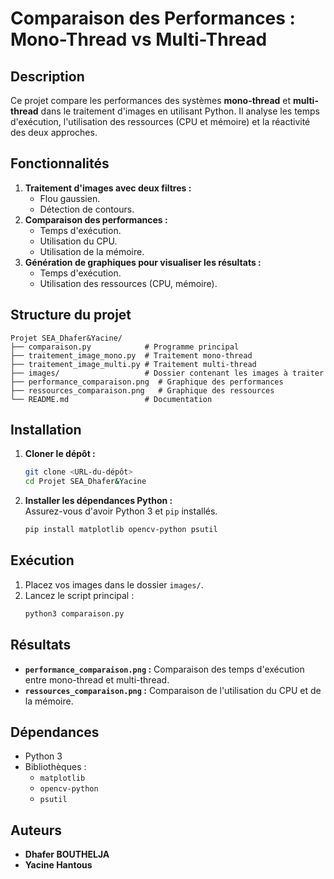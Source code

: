 # Comparaison des Performances : Mono-Thread vs Multi-Thread  

## Description  
Ce projet compare les performances des systèmes **mono-thread** et **multi-thread** dans le traitement d'images en utilisant Python. Il analyse les temps d'exécution, l'utilisation des ressources (CPU et mémoire) et la réactivité des deux approches.  

## Fonctionnalités  
1. **Traitement d'images avec deux filtres :**  
   - Flou gaussien.  
   - Détection de contours.  
2. **Comparaison des performances :**  
   - Temps d'exécution.  
   - Utilisation du CPU.  
   - Utilisation de la mémoire.  
3. **Génération de graphiques pour visualiser les résultats :**  
   - Temps d'exécution.  
   - Utilisation des ressources (CPU, mémoire).  

## Structure du projet  
```
Projet SEA_Dhafer&Yacine/
├── comparaison.py            # Programme principal
├── traitement_image_mono.py  # Traitement mono-thread
├── traitement_image_multi.py # Traitement multi-thread
├── images/                   # Dossier contenant les images à traiter
├── performance_comparaison.png  # Graphique des performances
├── ressources_comparaison.png   # Graphique des ressources
└── README.md                 # Documentation
```  

## Installation  
1. **Cloner le dépôt :**  
   ```bash
   git clone <URL-du-dépôt>
   cd Projet SEA_Dhafer&Yacine
   ```  
2. **Installer les dépendances Python :**  
   Assurez-vous d'avoir Python 3 et `pip` installés.  
   ```bash
   pip install matplotlib opencv-python psutil
   ```  

## Exécution  
1. Placez vos images dans le dossier `images/`.  
2. Lancez le script principal :  
   ```bash
   python3 comparaison.py
   ```  

## Résultats  
- **`performance_comparaison.png` :** Comparaison des temps d'exécution entre mono-thread et multi-thread.  
- **`ressources_comparaison.png` :** Comparaison de l'utilisation du CPU et de la mémoire.  

## Dépendances  
- Python 3  
- Bibliothèques :  
  - `matplotlib`  
  - `opencv-python`  
  - `psutil`  

## Auteurs  
- **Dhafer BOUTHELJA**  
- **Yacine Hantous**  

